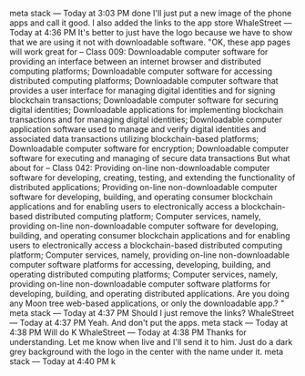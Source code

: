 meta stack — Today at 3:03 PM
done
I'll just put a new image of the phone apps and call it good. I also added the links to the app store
WhaleStreet — Today at 4:36 PM
It's better to just have the logo because we have to show that we are using it not with downloadable software.
"OK, these app pages will work great for – Class 009: Downloadable computer software for providing an interface between an internet browser and distributed computing platforms; Downloadable computer software for accessing distributed computing platforms; Downloadable computer software that provides a user interface for managing digital identities and for signing blockchain transactions; Downloadable computer software for securing digital identities; Downloadable applications for implementing blockchain transactions and for managing digital identities; Downloadable computer application software used to manage and verify digital identities and associated data transactions utilizing blockchain-based platforms; Downloadable computer software for encryption; Downloadable computer software for executing and managing of secure data transactions
But what about for – Class 042: Providing on-line non-downloadable computer software for developing, creating, testing, and extending the functionality of distributed applications; Providing on-line non-downloadable computer software for developing, building, and operating consumer blockchain applications and for enabling users to electronically access a blockchain-based distributed computing platform; Computer services, namely, providing on-line non-downloadable computer software for developing, building, and operating consumer blockchain applications and for enabling users to electronically access a blockchain-based distributed computing platform; Computer services, namely, providing on-line non-downloadable computer software platforms for accessing, developing, building, and operating distributed computing platforms; Computer services, namely, providing on-line non-downloadable computer software platforms for developing, building, and operating distributed applications.
Are you doing any Moon tree web-based applications, or only the downloadable app.?
"
meta stack — Today at 4:37 PM
Should I just remove the links?
WhaleStreet — Today at 4:37 PM
Yeah.
And don't put the apps.
meta stack — Today at 4:38 PM
Will do
K
WhaleStreet — Today at 4:38 PM
Thanks for understanding.
Let me know when live and I'll send it to him.
Just do a dark grey background with the logo in the center with the name under it.
meta stack — Today at 4:40 PM
k